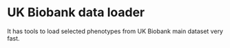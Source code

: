 # UK Biobank data loader

It has tools to load selected phenotypes from UK Biobank main dataset very fast. 